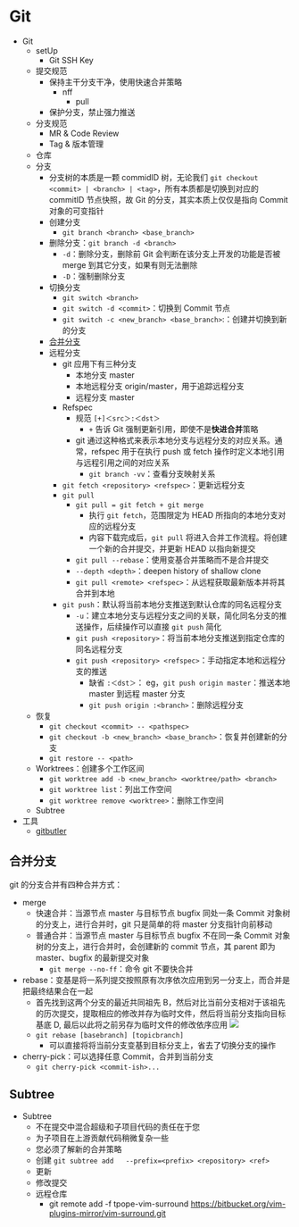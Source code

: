 # Git

- Git
  - setUp
    - Git SSH Key
  - 提交规范
    - 保持主干分支干净，使用快速合并策略
      - nff
        - pull
    - 保护分支，禁止强力推送
  - 分支规范
    - MR & Code Review
    - Tag & 版本管理
  - 仓库
  - 分支
    - 分支树的本质是一颗 commidID 树，无论我们 `git checkout <commit> | <branch> | <tag>`，所有本质都是切换到对应的 commitID 节点快照，故 Git 的分支，其实本质上仅仅是指向 Commit 对象的可变指针
    - 创建分支
      - `git branch <branch> <base_branch>`
    - 删除分支：`git branch -d <branch>`
      - `-d`：删除分支，删除前 Git 会判断在该分支上开发的功能是否被 merge 到其它分支，如果有则无法删除
      - `-D`：强制删除分支
    - 切换分支
      - `git switch <branch>`
      - `git switch -d <commit>`：切换到 Commit 节点
      - `git switch -c <new_branch> <base_branch>`:：创建并切换到新的分支
    - [合并分支](#合并分支)
    - 远程分支
      - git 应用下有三种分支
        - 本地分支 master
        - 本地远程分支 origin/master，用于追踪远程分支
        - 远程分支 master
      - Refspec
        - 规范 `[+]＜src＞:＜dst＞`
          - `+` 告诉 Git 强制更新引用，即使不是**快进合并**策略
        - git 通过这种格式来表示本地分支与远程分支的对应关系。通常，refspec 用于在执行 push 或 fetch 操作时定义本地引用与远程引用之间的对应关系
          - `git branch -vv`：查看分支映射关系
      - `git fetch <repository> <refspec>`：更新远程分支
      - `git pull`
        - `git pull = git fetch + git merge`
          - 执行 `git fetch`，范围限定为 HEAD 所指向的本地分支对应的远程分支
          - 内容下载完成后，`git pull` 将进入合并工作流程。将创建一个新的合并提交，并更新 HEAD 以指向新提交
        - `git pull --rebase`：使用变基合并策略而不是合并提交
        - `--depth <depth>`：deepen history of shallow clone
        - `git pull <remote> <refspec>`：从远程获取最新版本并将其合并到本地
      - `git push`：默认将当前本地分支推送到默认仓库的同名远程分支
        - `-u`：建立本地分支与远程分支之间的关联，简化同名分支的推送操作，后续操作可以直接 `git push` 简化
        - `git push <repository>`：将当前本地分支推送到指定仓库的同名远程分支
        - `git push <repository> <refspec>`：手动指定本地和远程分支的推送
          - 缺省 `:＜dst＞`： eg，`git push origin master`：推送本地 master 到远程 master 分支
          - `git push origin :<branch>`：删除远程分支
  - 恢复
    - `git checkout <commit> -- <pathspec>`
    - `git checkout -b <new_branch> <base_branch>`：恢复并创建新的分支
    - `git restore -- <path>`
  - Worktrees：创建多个工作区间
    - `git worktree add -b <new_branch> <worktree/path> <branch>`
    - `git worktree list`：列出工作空间
    - `git worktree remove <worktree>`：删除工作空间
  - Subtree
- 工具
  - [gitbutler](https://github.com/gitbutlerapp/gitbutler)

## 合并分支

git 的分支合并有四种合并方式：

- merge
  - 快速合并：当源节点 master 与目标节点 bugfix 同处一条 Commit 对象树的分支上，进行合并时，git 只是简单的将 master 分支指针向前移动
  - 普通合并：当源节点 master 与目标节点 bugfix 不在同一条 Commit 对象树的分支上，进行合并时，会创建新的 commit 节点，其 parent 即为 master、bugfix 的最新提交对象
    - `git merge --no-ff`：命令 git 不要快合并
- rebase：变基是将一系列提交按照原有次序依次应用到另一分支上，而合并是把最终结果合在一起
  - 首先找到这两个分支的最近共同祖先 B，然后对比当前分支相对于该祖先的历次提交，提取相应的修改并存为临时文件，然后将当前分支指向目标基底 D, 最后以此将之前另存为临时文件的修改依序应用
    ![](https://backlog.com/git-tutorial/cn/img/post/stepup/capture_stepup1_4_8.png)
  - `git rebase [basebranch] [topicbranch]`
    - 可以直接将将当前分支变基到目标分支上，省去了切换分支的操作
- cherry-pick：可以选择任意 Commit，合并到当前分支
  - `git cherry-pick <commit-ish>...`

## Subtree

- Subtree
  - 不在提交中混合超级和子项目代码的责任在于您
  - 为子项目在上游贡献代码稍微复杂一些
  - 您必须了解新的合并策略
  - 创建 `git subtree add   --prefix=<prefix> <repository> <ref>`
  - 更新
  - 修改提交
  - 远程仓库
    - git remote add -f tpope-vim-surround https://bitbucket.org/vim-plugins-mirror/vim-surround.git